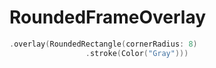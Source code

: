 # RoundedFrameOverlay

```swift
.overlay(RoundedRectangle(cornerRadius: 8)
				 .stroke(Color("Gray")))
```